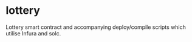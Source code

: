 # lottery
Lottery smart contract and accompanying deploy/compile scripts which utilise Infura and solc.
